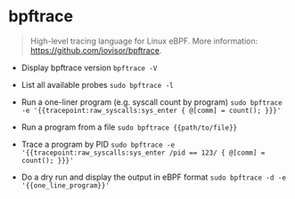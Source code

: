 # bpftrace
> High-level tracing language for Linux eBPF.
> More information: <https://github.com/iovisor/bpftrace>.

- Display bpftrace version
`bpftrace -V`

- List all available probes
`sudo bpftrace -l`

- Run a one-liner program (e.g. syscall count by program)
`sudo bpftrace -e '{{tracepoint:raw_syscalls:sys_enter { @[comm] = count(); }}}'`

- Run a program from a file
`sudo bpftrace {{path/to/file}}`

- Trace a program by PID
`sudo bpftrace -e '{{tracepoint:raw_syscalls:sys_enter /pid == 123/ { @[comm] = count(); }}}'`

- Do a dry run and display the output in eBPF format
`sudo bpftrace -d -e '{{one_line_program}}'`
